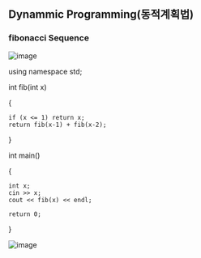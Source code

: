 ## Dynammic Programming(동적계획법)
### fibonacci Sequence
![image](https://github.com/user-attachments/assets/90a77f3f-f322-4c21-94b2-b6a7b4fa6c74)

using namespace std;

int fib(int x)

{

    if (x <= 1) return x;
    return fib(x-1) + fib(x-2);
    
}

int main()

{

    int x;
    cin >> x;
    cout << fib(x) << endl;

    return 0;
}

![image](https://github.com/user-attachments/assets/bf827920-d348-4cb6-8ca9-206e51a745ff)
